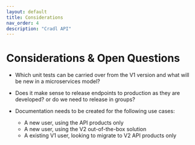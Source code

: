 ```yaml
---
layout: default
title: Considerations
nav_order: 4
description: "Cradl API"
---
```


# Considerations & Open Questions

* Which unit tests can be carried over from the V1 version and what will be new in a microservices model?

* Does it make sense to release endpoints to production as they are developed? or do we need to release in groups?

* Documentation needs to be created for the following use cases:
    * A new user, using the API products only
    * A new user, using the V2 out-of-the-box solution
    * A existing V1 user, looking to migrate to V2 API products only
